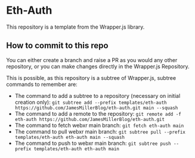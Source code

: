 # Eth-Auth
This repository is a template from the Wrapper.js library.

## How to commit to this repo
You can either create a branch and raise a PR as you would any other repository, or you can make changes directly in the Wrapper.js Repository.

This is possible, as this repository is a subtree of Wrapper.js, subtree commands to remember are:
- The command to add a subtree to a repository (necessary on initial creation only): ```git subtree add --prefix templates/eth-auth https://github.com/JamesMillerBlog/eth-auth.git main --squash```
- The command to add a remote to the repository: ```git remote add -f eth-auth https://github.com/JamesMillerBlog/eth-auth.git```
- The command to fetch webxr main branch: ```git fetch eth-auth main```
- The command to pull webxr main branch: ```git subtree pull --prefix templates/eth-auth eth-auth main --squash```
- The command to push to webxr main branch: ```git subtree push --prefix templates/eth-auth eth-auth main```
